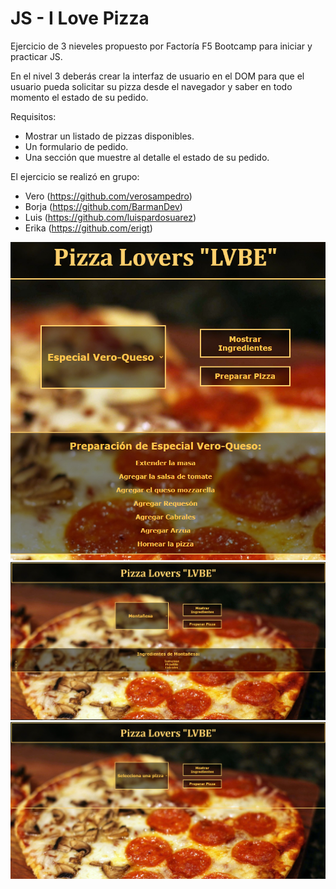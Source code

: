 # JS - I Love Pizza
Ejercicio de 3 nieveles propuesto por Factoría F5 Bootcamp para iniciar y practicar JS.

En el nivel 3 deberás crear la interfaz de usuario en el DOM para que el usuario pueda solicitar su pizza desde el navegador y saber en todo momento el estado de su pedido.

 Requisitos:
 - Mostrar un listado de pizzas disponibles.
 - Un formulario de pedido.
 - Una sección que muestre al detalle el estado de su pedido.

El ejercicio se realizó en grupo:
- Vero (https://github.com/verosampedro)
- Borja (https://github.com/BarmanDev)
- Luis (https://github.com/luispardosuarez)
- Erika (https://github.com/erigt)

![Alt text](<Ejercicio Pizza3-2.png>)
![Alt text](<Ejercicio Pizza2-1.png>)
![Alt text](<Ejercicio Pizza-1.png>)